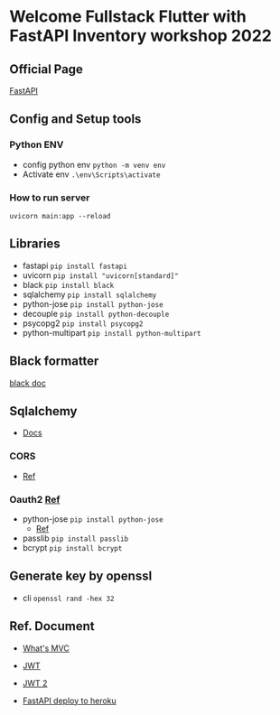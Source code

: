 # Welcome Fullstack Flutter with FastAPI Inventory workshop 2022

## Official Page
[FastAPI](https://fastapi.tiangolo.com/)
## Config and Setup tools
### Python ENV
* config python env
    `python -m venv env`
* Activate env
    `.\env\Scripts\activate`

### How to run server
`uvicorn main:app --reload`

## Libraries
* fastapi `pip install fastapi`
* uvicorn `pip install "uvicorn[standard]"`
* black `pip install black`
* sqlalchemy `pip install sqlalchemy`
* python-jose `pip install python-jose`
* decouple `pip install python-decouple`
* psycopg2 `pip install psycopg2`
* python-multipart `pip install python-multipart`

## Black formatter
[black doc](https://github.com/psf/black)

## Sqlalchemy
* [Docs](https://docs.sqlalchemy.org/en/14/orm/quickstart.html)

### CORS 
* [Ref](https://fastapi.tiangolo.com/tutorial/cors/)

### Oauth2 [Ref](https://fastapi.tiangolo.com/tutorial/security/oauth2-jwt/)
* python-jose `pip install python-jose`
    * [Ref](https://github.com/mpdavis/python-jose)
* passlib `pip install passlib`
* bcrypt `pip install bcrypt`

## Generate key by openssl
* cli `openssl rand -hex 32`

## Ref. Document
* [What's MVC](https://medium.com/computer-science-kmitl/%E0%B8%81%E0%B8%B2%E0%B8%A3%E0%B9%80%E0%B8%82%E0%B8%B5%E0%B8%A2%E0%B8%99%E0%B9%82%E0%B8%9B%E0%B8%A3%E0%B9%81%E0%B8%81%E0%B8%A3%E0%B8%A1%E0%B9%81%E0%B8%9A%E0%B8%9A-mvc-%E0%B8%84%E0%B8%B7%E0%B8%AD%E0%B8%AD%E0%B8%B0%E0%B9%84%E0%B8%A3-57112d932dde)
* [JWT](https://medium.com/rootusercc/json-web-token-%E0%B8%A1%E0%B8%B2%E0%B8%95%E0%B8%A3%E0%B8%90%E0%B8%B2%E0%B8%99%E0%B9%83%E0%B8%AB%E0%B8%A1%E0%B9%88-%E0%B9%83%E0%B8%99%E0%B8%81%E0%B8%B2%E0%B8%A3%E0%B8%97%E0%B8%B3-authentication-b0760dd9acd1)

* [JWT 2](https://www.devahoy.com/blog/2016/07/understanding-token-and-jwt-create-authentication-with-hapijs)

* [FastAPI deploy to heroku](https://stackoverflow.com/questions/68600980/deploying-fastapi-to-heroku-fails)